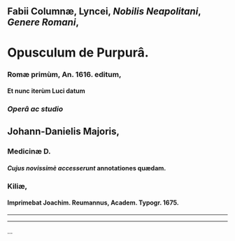 ##  Fabii Columnæ, Lyncei, _Nobilis Neapolitani_, _Genere Romani_,

# Opusculum de Purpurâ.

### Romæ primùm, An. 1616. editum,

#### Et nunc iterùm Luci datum

### _Operâ ac studio_

## Johann-Danielis Majoris,

### Medicinæ D.

#### _Cujus novissimè accesserunt_ annotationes quædam.

### Kiliæ,

#### Imprimebat Joachim. Reumannus, Academ. Typogr. 1675.

---

---

...
